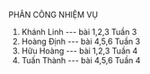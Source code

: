PHÂN CÔNG NHIỆM VỤ
1. Khánh Linh --- bài 1,2,3 Tuần 3
2. Hoàng Định --- bài 4,5,6 Tuần 3
3. Hữu Hoàng  --- bài 1,2,3 Tuần 4
4. Tuấn Thành --- bài 4,5,6 Tuần 4
